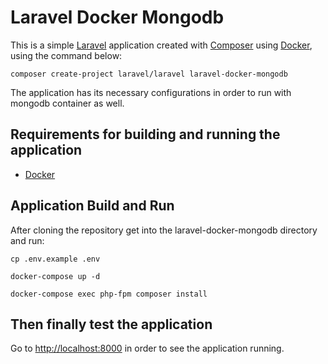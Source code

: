 # Laravel Docker Mongodb

This is a simple [Laravel](https://laravel.com/docs/8.x) application created
with [Composer](https://getcomposer.org/download/)
using [Docker](https://www.docker.com/), using the command below:

`composer create-project laravel/laravel laravel-docker-mongodb`

The application has its necessary configurations in order to run with mongodb container as well.

## Requirements for building and running the application

- [Docker](https://docs.docker.com/get-docker/)

## Application Build and Run

After cloning the repository get into the laravel-docker-mongodb directory and run:

`cp .env.example .env`

`docker-compose up -d`

`docker-compose exec php-fpm composer install`

## Then finally test the application

Go to [http://localhost:8000](http://localhost:8000) in order to see the application running.
